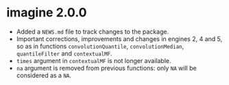 # imagine 2.0.0

* Added a `NEWS.md` file to track changes to the package.
* Important corrections, improvements and changes in engines 2, 4 and 5, so as in functions `convolutionQuantile`, `convolutionMedian`, `quantileFilter` and `contextualMF`.
* `times` argument in `contextualMF` is not longer available.
* `na` argument is removed from previous functions: only `NA` will be considered as a `NA`.
